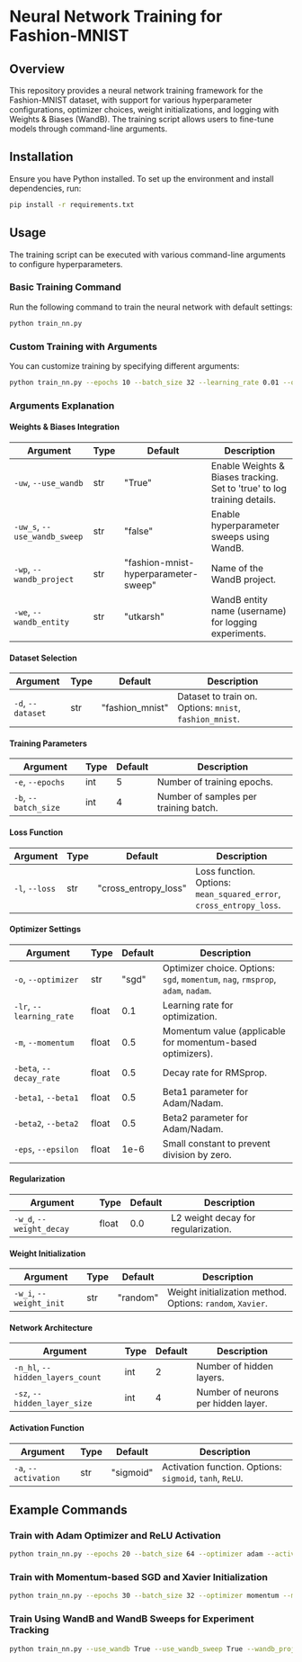 # Neural Network Training for Fashion-MNIST

## Overview
This repository provides a neural network training framework for the Fashion-MNIST dataset, with support for various hyperparameter configurations, optimizer choices, weight initializations, and logging with Weights & Biases (WandB). The training script allows users to fine-tune models through command-line arguments.

## Installation
Ensure you have Python installed. To set up the environment and install dependencies, run:

```bash
pip install -r requirements.txt
```

## Usage
The training script can be executed with various command-line arguments to configure hyperparameters.

### Basic Training Command
Run the following command to train the neural network with default settings:

```bash
python train_nn.py
```

### Custom Training with Arguments
You can customize training by specifying different arguments:

```bash
python train_nn.py --epochs 10 --batch_size 32 --learning_rate 0.01 --optimizer adam --activation ReLU
```

### Arguments Explanation

#### **Weights & Biases Integration**
| Argument | Type | Default | Description |
|----------|------|---------|-------------|
| `-uw`, `--use_wandb` | str | "True" | Enable Weights & Biases tracking. Set to 'true' to log training details. |
| `-uw_s`, `--use_wandb_sweep` | str | "false" | Enable hyperparameter sweeps using WandB. |
| `-wp`, `--wandb_project` | str | "fashion-mnist-hyperparameter-sweep" | Name of the WandB project. |
| `-we`, `--wandb_entity` | str | "utkarsh" | WandB entity name (username) for logging experiments. |

#### **Dataset Selection**
| Argument | Type | Default | Description |
|----------|------|---------|-------------|
| `-d`, `--dataset` | str | "fashion_mnist" | Dataset to train on. Options: `mnist`, `fashion_mnist`. |

#### **Training Parameters**
| Argument | Type | Default | Description |
|----------|------|---------|-------------|
| `-e`, `--epochs` | int | 5 | Number of training epochs. |
| `-b`, `--batch_size` | int | 4 | Number of samples per training batch. |

#### **Loss Function**
| Argument | Type | Default | Description |
|----------|------|---------|-------------|
| `-l`, `--loss` | str | "cross_entropy_loss" | Loss function. Options: `mean_squared_error`, `cross_entropy_loss`. |

#### **Optimizer Settings**
| Argument | Type | Default | Description |
|----------|------|---------|-------------|
| `-o`, `--optimizer` | str | "sgd" | Optimizer choice. Options: `sgd`, `momentum`, `nag`, `rmsprop`, `adam`, `nadam`. |
| `-lr`, `--learning_rate` | float | 0.1 | Learning rate for optimization. |
| `-m`, `--momentum` | float | 0.5 | Momentum value (applicable for momentum-based optimizers). |
| `-beta`, `--decay_rate` | float | 0.5 | Decay rate for RMSprop. |
| `-beta1`, `--beta1` | float | 0.5 | Beta1 parameter for Adam/Nadam. |
| `-beta2`, `--beta2` | float | 0.5 | Beta2 parameter for Adam/Nadam. |
| `-eps`, `--epsilon` | float | 1e-6 | Small constant to prevent division by zero. |

#### **Regularization**
| Argument | Type | Default | Description |
|----------|------|---------|-------------|
| `-w_d`, `--weight_decay` | float | 0.0 | L2 weight decay for regularization. |

#### **Weight Initialization**
| Argument | Type | Default | Description |
|----------|------|---------|-------------|
| `-w_i`, `--weight_init` | str | "random" | Weight initialization method. Options: `random`, `Xavier`. |

#### **Network Architecture**
| Argument | Type | Default | Description |
|----------|------|---------|-------------|
| `-n_hl`, `--hidden_layers_count` | int | 2 | Number of hidden layers. |
| `-sz`, `--hidden_layer_size` | int | 4 | Number of neurons per hidden layer. |

#### **Activation Function**
| Argument | Type | Default | Description |
|----------|------|---------|-------------|
| `-a`, `--activation` | str | "sigmoid" | Activation function. Options: `sigmoid`, `tanh`, `ReLU`. |

## Example Commands

### Train with Adam Optimizer and ReLU Activation
```bash
python train_nn.py --epochs 20 --batch_size 64 --optimizer adam --activation ReLU --learning_rate 0.001
```

### Train with Momentum-based SGD and Xavier Initialization
```bash
python train_nn.py --epochs 30 --batch_size 32 --optimizer momentum --momentum 0.9 --weight_init Xavier
```

### Train Using WandB and WandB Sweeps for Experiment Tracking
```bash
python train_nn.py --use_wandb True --use_wandb_sweep True --wandb_project "my_nn_project" --wandb_entity "musername"
```


